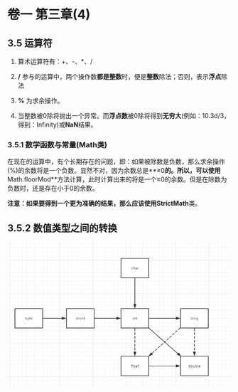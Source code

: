 # 卷一 第三章(4)

## 3.5 运算符

1. 算术运算符有：+、-、*、/

2. **/** 参与的运算中，两个操作数**都是整数**时，便是**整数**除法；否则，表示**浮点**除法

3. **%** 为求余操作。

4. 当整数被0除将抛出一个异常。而**浮点数**被0除将得到**无穷大**(例如：10.3d/3，得到：Infinity)或**NaN**结果。

### 3.5.1 数学函数与常量(Math类)

在现在的运算中，有个长期存在的问题，即：如果被除数是负数，那么求余操作(%)的余数将是一个负数。显然不对，因为余数总是**≥0**的。所以，可以使用**Math.floorMod**方法计算，此时计算出来的将是一个≥0的余数。但是在除数为负数时，还是存在小于0的余数。  

**注意：**如果要得到一个更为准确的结果，那么应该使用**StrictMath**类。

## 3.5.2 数值类型之间的转换

![](imgs/数值类型之间的合法转换.png)



